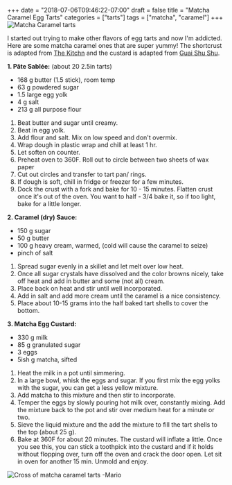 +++
date = "2018-07-06T09:46:22-07:00"
draft = false
title = "Matcha Caramel Egg Tarts"
categories = ["tarts"]
tags = ["matcha", "caramel"]
+++
![Matcha Caramel tarts](https://farm8.staticflickr.com/7809/47407230482_1f897149c4_c.jpg)

I started out trying to make other flavors of egg tarts and now I'm addicted. Here are some matcha caramel ones that are super yummy! The shortcrust is adapted from [The Kitchn](http://www.thekitchn.com/how-to-make-pate-sablee-for-classic-tarts-and-pastries-222311) and the custard is adapted from [Guai Shu Shu](https://kwgls.wordpress.com/2014/09/15/hong-kong-short-crust-pastry-egg-tarts-%E6%B8%AF%E5%BC%8F%E8%9B%8B%E6%8C%9E%EF%BC%89/).

**1. Pâte Sablée:** (about 20 2.5in tarts)
- 168 g butter (1.5 stick), room temp
- 63 g powdered sugar
- 1.5 large egg yolk
- 4 g salt
- 213 g all purpose flour

1. Beat butter and sugar until creamy.
2. Beat in egg yolk.
3. Add flour and salt. Mix on low speed and don't overmix.
4. Wrap dough in plastic wrap and chill at least 1 hr.
5. Let soften on counter.
6. Preheat oven to 360F. Roll out to circle between two sheets of wax paper
7. Cut out circles and transfer to tart pan/ rings.
8. If dough is soft, chill in fridge or freezer for a few minutes.
9. Dock the crust with a fork and bake for 10 - 15 minutes. Flatten crust once it's out of the oven. You want to half - 3/4 bake it, so if too light, bake for a little longer.

**2. Caramel (dry) Sauce:**
- 150 g sugar
- 50 g butter
- 100 g heavy cream, warmed, (cold will cause the caramel to seize)
- pinch of salt

1. Spread sugar evenly in a skillet and let melt over low heat. 
2. Once all sugar crystals have dissolved and the color browns nicely, take off heat and add in butter and some  (not all) cream.
3. Place back on heat and stir until well incorporated. 
4. Add in salt and add more cream until the caramel is a nice consistency.
5. Place about 10-15 grams into the half baked tart shells to cover the bottom.

**3. Matcha Egg Custard:**
- 330 g milk
- 85 g granulated sugar
- 3 eggs
- 5ish g matcha, sifted

1. Heat the milk in a pot until simmering. 
2. In a large bowl, whisk the eggs and sugar. If you first mix the egg yolks with the sugar, you can get a less yellow mixture.
3. Add matcha to this mixture and then stir to incorporate. 
4. Temper the eggs by slowly pouring hot milk over, constantly mixing. Add the mixture back to the pot and stir over medium heat for a minute or two.
5. Sieve the liquid mixture and the add the mixture to fill the tart shells to the top (about 25 g). 
6. Bake at 360F for about 20 minutes. The custard will inflate a little. Once you see this, you can stick a toothpick into the custard and if it holds without flopping over, turn off the oven and crack the door open. Let sit in oven for another 15 min. Unmold and enjoy.

![Cross of matcha caramel tarts](https://farm8.staticflickr.com/7887/46544961345_65b7978395_c.jpg)
-Mario